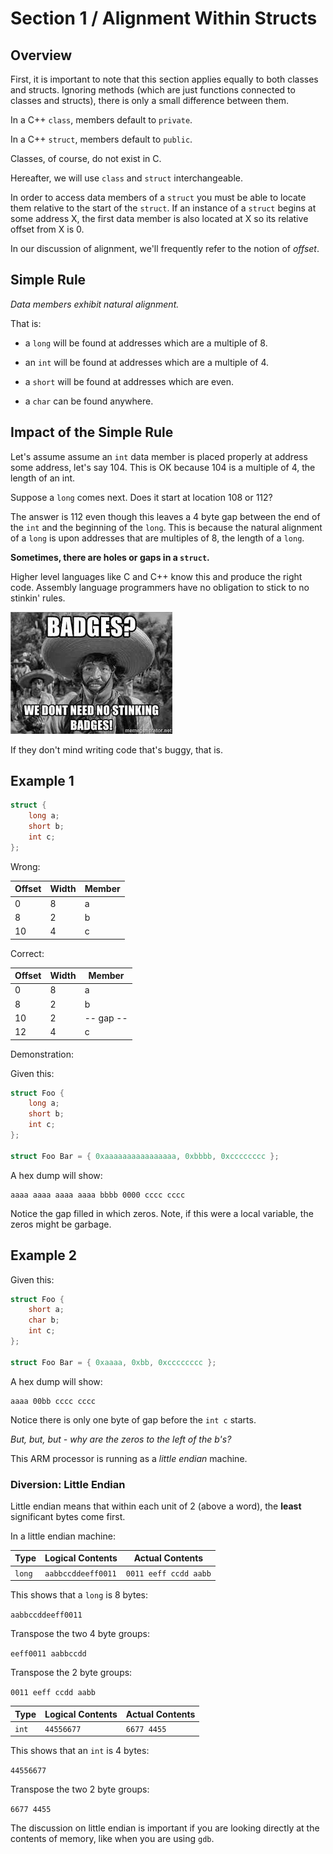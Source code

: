 # Section 1 / Alignment Within Structs

## Overview

First, it is important to note that this section applies equally to both classes and structs.
Ignoring methods (which are just functions connected to classes and structs), there is only
a small difference between them.

In a C++ `class`, members default to `private`.

In a C++ `struct`, members default to `public`.

Classes, of course, do not exist in C.

Hereafter, we will use `class` and `struct` interchangeable.

In order to access data members of a `struct` you must be able to locate them
relative to the start of the `struct`. If an instance of a `struct` begins at
some address X, the first data member is also located at X so its relative
offset from X is 0.

In our discussion of alignment, we'll frequently refer to the notion of *offset*.

## Simple Rule

*Data members exhibit natural alignment.*

That is:

* a `long` will be found at addresses which are a multiple of 8.

* an `int` will be found at addresses which are a multiple of 4.

* a `short` will be found at addresses which are even.

* a `char` can be found anywhere.

## Impact of the Simple Rule

Let's assume assume an `int` data member is placed properly at address
some address, let's say 104. This is OK because 104 is a multiple of 4,
the length of an int.

Suppose a `long` comes next. Does it start at location 108 or 112?

The answer is 112 even though this leaves a 4 byte gap between the
end of the `int` and the beginning of the `long`. This is because the
natural alignment of a `long` is upon addresses that are multiples of
8, the length of a `long`.

**Sometimes, there are holes or gaps in a `struct`.**

Higher level languages like C and C++ know this and produce the right
code. Assembly language programmers have no obligation to stick to no
stinkin' rules.

![badges](./badges.jpeg)

If they don't mind writing code that's buggy, that is.

## Example 1

```c
struct {
    long a;
    short b;
    int c;
};
```

Wrong:

| Offset | Width | Member |
| ------ | ----- | ------ |
| 0 | 8 | a |
| 8 | 2 | b |
| 10 | 4 | c |

Correct:

| Offset | Width | Member |
| ------ | ----- | ------ |
| 0 | 8 | a |
| 8 | 2 | b |
| 10 | 2 | -- gap -- |
| 12 | 4 | c |

Demonstration:

Given this:

```c
struct Foo {
    long a;
    short b;
    int c;
};

struct Foo Bar = { 0xaaaaaaaaaaaaaaaa, 0xbbbb, 0xcccccccc };
```

A hex dump will show:

```text
aaaa aaaa aaaa aaaa bbbb 0000 cccc cccc
```

Notice the gap filled in which zeros. Note, if this were a
local variable, the zeros might be garbage.

## Example 2

Given this:

```c
struct Foo {
    short a;
    char b;
    int c;
};

struct Foo Bar = { 0xaaaa, 0xbb, 0xcccccccc };
```

A hex dump will show:

```text
aaaa 00bb cccc cccc
```

Notice there is only one byte of gap before the `int c`
starts.

*But, but, but - why are the zeros to the left of the b's?*

This ARM processor is running as a *little endian* machine.

### Diversion: Little Endian

Little endian means that within each unit of 2 (above a word),
the **least** significant bytes come first.

In a little endian machine:

| Type | Logical Contents | Actual Contents |
| ---- | ---------------- | --------------- |
| `long` | `aabbccddeeff0011` | `0011 eeff ccdd aabb` |

This shows that a `long` is 8 bytes:

`aabbccddeeff0011`

Transpose the two 4 byte groups:

`eeff0011 aabbccdd`

Transpose the 2 byte groups:

`0011 eeff ccdd aabb`

| Type | Logical Contents | Actual Contents |
| ---- | ---------------- | --------------- |
| `int` | `44556677` | `6677 4455` |

This shows that an `int` is 4 bytes:

`44556677`

Transpose the two 2 byte groups:

`6677 4455`

The discussion on little endian is important if you are
looking directly at the contents of memory, like when you
are using `gdb`.
